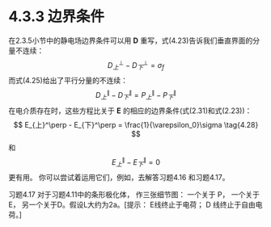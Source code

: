 # 4.3.3 边界条件

在2.3.5小节中的静电场边界条件可以用 $\boldsymbol D$ 重写，式(4.23)告诉我们垂直界面的分量不连续：
$$
  D_{上}^\perp - D_{下}^\perp = \sigma_f
  \tag{4.26}
$$
而式(4.25)给出了平行分量的不连续：
$$
  D_{上}^\parallel - D_{下}^\parallel = 
  P_{上}^\parallel - P_{下}^\parallel
  \tag{4.27}
$$
在电介质存在时，这些方程比关于 $\boldsymbol E$ 的相应的边界条件(式(2.31)和式(2.23))：
$$
  E_{上}^\perp - E_{下}^\perp = \frac{1}{\varepsilon_0}\sigma
  \tag{4.28}
$$
和
$$
  E_{上}^\parallel - E_{下}^\parallel = 0
  \tag{4.29}
$$
更有用。
你可以尝试着运用它们，例如，去解答习题4.16 和习题4.17。

习题4.17 对于习题4.11中的条形极化体， 作三张细节图： 一个关于 P， 一个关于E， 另一个关于D。假设L大约为2a。[提示： E线终止于电荷； D 线终止于自由电荷。]
